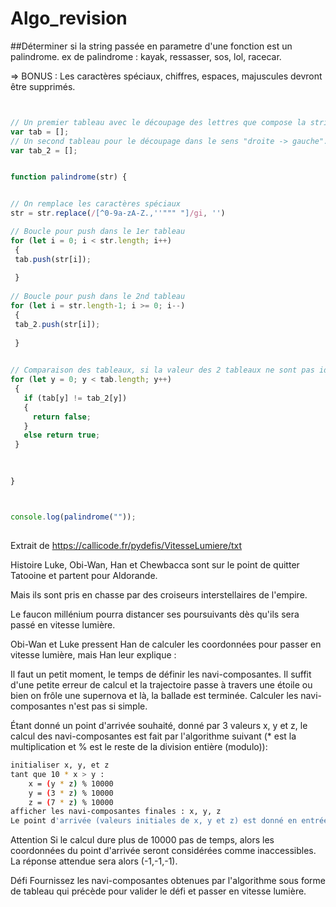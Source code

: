 # Algo_revision


##Déterminer si la string passée en parametre d'une fonction est un palindrome.
 ex de palindrome : kayak, ressasser, sos, lol, racecar.
 
 => BONUS : Les caractères spéciaux, chiffres, espaces, majuscules devront être supprimés.
 
 ```js
 
 
// Un premier tableau avec le découpage des lettres que compose la string dans le sens "gauche -> droite".
var tab = [];
// Un second tableau pour le découpage dans le sens "droite -> gauche".
var tab_2 = [];


function palindrome(str) {


// On remplace les caractères spéciaux
str = str.replace(/[^0-9a-zA-Z.,''""" "]/gi, '')

// Boucle pour push dans le 1er tableau
for (let i = 0; i < str.length; i++)
  {
  tab.push(str[i]);
  
  }
  
// Boucle pour push dans le 2nd tableau
for (let i = str.length-1; i >= 0; i--)
  {
  tab_2.push(str[i]);
  
  }

  
// Comparaison des tableaux, si la valeur des 2 tableaux ne sont pas identiques, on sort de la boucle.
for (let y = 0; y < tab.length; y++)
  {
    if (tab[y] != tab_2[y])
    {
      return false;
    }
    else return true;
  }  
  

  
}



console.log(palindrome(""));


```
##

Extrait de https://callicode.fr/pydefis/VitesseLumiere/txt

Histoire Luke, Obi-Wan, Han et Chewbacca sont sur le point de quitter Tatooine et partent pour Aldorande.

Mais ils sont pris en chasse par des croiseurs interstellaires de l'empire.

Le faucon millénium pourra distancer ses poursuivants dès qu'ils sera passé en vitesse lumière.

Obi-Wan et Luke pressent Han de calculer les coordonnées pour passer en vitesse lumière, mais Han leur explique :

Il faut un petit moment, le temps de définir les navi-composantes.
Il suffit d'une petite erreur de calcul et la trajectoire passe à travers une étoile ou bien on frôle une supernova et là, la ballade est terminée.
Calculer les navi-composantes n'est pas si simple.

Étant donné un point d'arrivée souhaité, donné par 3 valeurs x, y et z, le calcul des navi-composantes est fait par l'algorithme suivant (* est la multiplication et % est le reste de la division entière (modulo)):
```bash
initialiser x, y, et z
tant que 10 * x > y :
    x = (y * z) % 10000
    y = (3 * z) % 10000
    z = (7 * z) % 10000
afficher les navi-composantes finales : x, y, z
Le point d'arrivée (valeurs initiales de x, y et z) est donné en entrée du problème.

```

Attention
Si le calcul dure plus de 10000 pas de temps, alors les coordonnées du point d'arrivée seront considérées comme inaccessibles. La réponse attendue sera alors (-1,-1,-1).

Défi
Fournissez les navi-composantes obtenues par l'algorithme sous forme de tableau qui précède pour valider le défi et passer en vitesse lumière.


 

